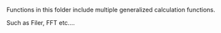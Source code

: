 Functions in this folder include multiple generalized calculation functions.


Such as Filer, FFT etc....
